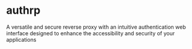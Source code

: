 # authrp

A versatile and secure reverse proxy with an intuitive authentication web interface designed to enhance the accessibility and security of your applications
